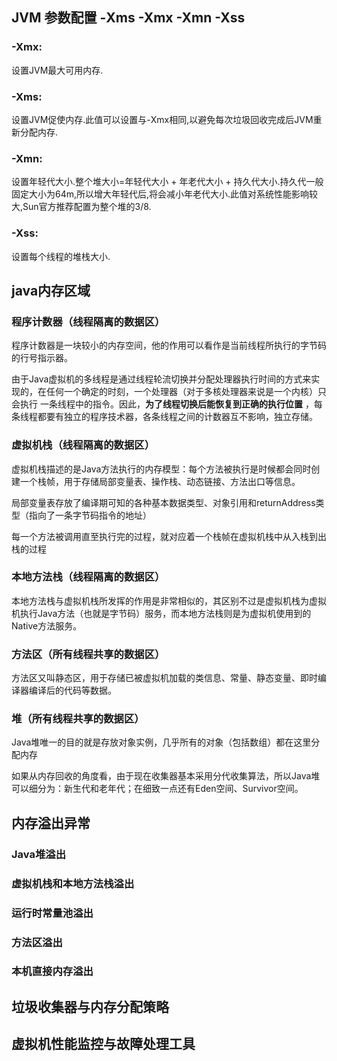 ## JVM 参数配置 -Xms -Xmx -Xmn -Xss 
### -Xmx:
设置JVM最大可用内存.

### -Xms:
设置JVM促使内存.此值可以设置与-Xmx相同,以避免每次垃圾回收完成后JVM重新分配内存.

### -Xmn:
设置年轻代大小.整个堆大小=年轻代大小 + 年老代大小 + 持久代大小.持久代一般固定大小为64m,所以增大年轻代后,将会减小年老代大小.此值对系统性能影响较大,Sun官方推荐配置为整个堆的3/8.

### -Xss:
设置每个线程的堆栈大小.
## java内存区域
### 程序计数器（线程隔离的数据区）
程序计数器是一块较小的内存空间，他的作用可以看作是当前线程所执行的字节码的行号指示器。

由于Java虚拟机的多线程是通过线程轮流切换并分配处理器执行时间的方式来实现的，在任何一个确定的时刻，一个处理器（对于多核处理器来说是一个内核）只会执行
一条线程中的指令。因此，**为了线程切换后能恢复到正确的执行位置** ，每条线程都要有独立的程序技术器，各条线程之间的计数器互不影响，独立存储。

### 虚拟机栈（线程隔离的数据区）
虚拟机栈描述的是Java方法执行的内存模型：每个方法被执行是时候都会同时创建一个栈帧，用于存储局部变量表、操作栈、动态链接、方法出口等信息。

局部变量表存放了编译期可知的各种基本数据类型、对象引用和returnAddress类型（指向了一条字节码指令的地址）

每一个方法被调用直至执行完的过程，就对应着一个栈帧在虚拟机栈中从入栈到出栈的过程

### 本地方法栈（线程隔离的数据区）
本地方法栈与虚拟机栈所发挥的作用是非常相似的，其区别不过是虚拟机栈为虚拟机执行Java方法（也就是字节码）服务，而本地方法栈则是为虚拟机使用到的Native方法服务。

### 方法区（所有线程共享的数据区）
方法区又叫静态区，用于存储已被虚拟机加载的类信息、常量、静态变量、即时编译器编译后的代码等数据。

### 堆（所有线程共享的数据区）
Java堆唯一的目的就是存放对象实例，几乎所有的对象（包括数组）都在这里分配内存

如果从内存回收的角度看，由于现在收集器基本采用分代收集算法，所以Java堆可以细分为：新生代和老年代；在细致一点还有Eden空间、Survivor空间。

## 内存溢出异常
### Java堆溢出
### 虚拟机栈和本地方法栈溢出
### 运行时常量池溢出
### 方法区溢出
### 本机直接内存溢出

## 垃圾收集器与内存分配策略
## 虚拟机性能监控与故障处理工具
